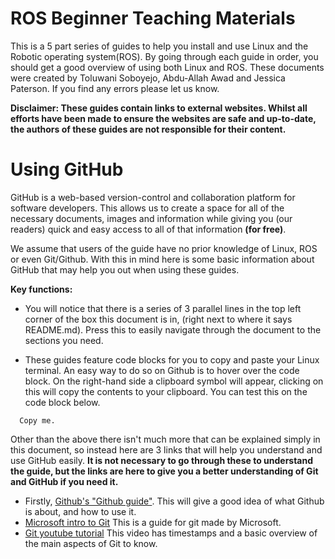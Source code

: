 # ROS Beginner Teaching Materials
This is a 5 part series of guides to help you install and use Linux and the Robotic
operating system(ROS). By going through each guide in order, you should get a good
overview of using both Linux and ROS. These documents were created by Toluwani Soboyejo,
Abdu-Allah Awad and Jessica Paterson. If you find any errors please let us know.

**Disclaimer: These guides contain links to external websites. Whilst all efforts have
been made to ensure the websites are safe and up-to-date, the authors of these guides are
not responsible for their content.**

# Using GitHub
GitHub is a web-based version-control and collaboration platform for software developers.
This allows us to create a space for all of the necessary documents, images and
information while giving you (our readers) quick and easy access to all of that
information **(for free)**. 

We assume that users of the guide have no prior knowledge of Linux, ROS or even
Git/Github. With this in mind here is some basic information about GitHub that may help
you out when using these guides.

**Key functions:**
* You will notice that there is a series of 3 parallel lines in the top left corner of
  the box this document is in, (right next to where it says README.md).
  Press this to easily navigate through the document to the sections you need.

* These guides feature code blocks for you to copy and paste your Linux terminal.
  An easy way to do so on Github is to hover over the code block. On the right-hand side a
  clipboard symbol will appear, clicking on this will copy the contents to your clipboard.
  You can test this on the code block below.

```
  Copy me.
```

Other than the above there isn't much more that can be explained simply in this
document, so instead here are 3 links that will help you understand and use GitHub
easily. **It is not necessary to go through these to understand the guide, but the links
are here to give you a better understanding of Git and GitHub if you need it.**
  
  * Firstly, [Github's "Github guide"](https://guides.github.com/activities/hello-world/).
    This will give a good idea of what Github is about, and how to use it.
  * [Microsoft intro to Git](https://docs.microsoft.com/en-us/learn/modules/intro-to-git/)
    This is a guide for git made by Microsoft.
  * [Git youtube tutorial](https://www.youtube.com/watch?v=DVRQoVRzMIY)
    This video has timestamps and a basic overview of the main aspects of Git to know.
    

